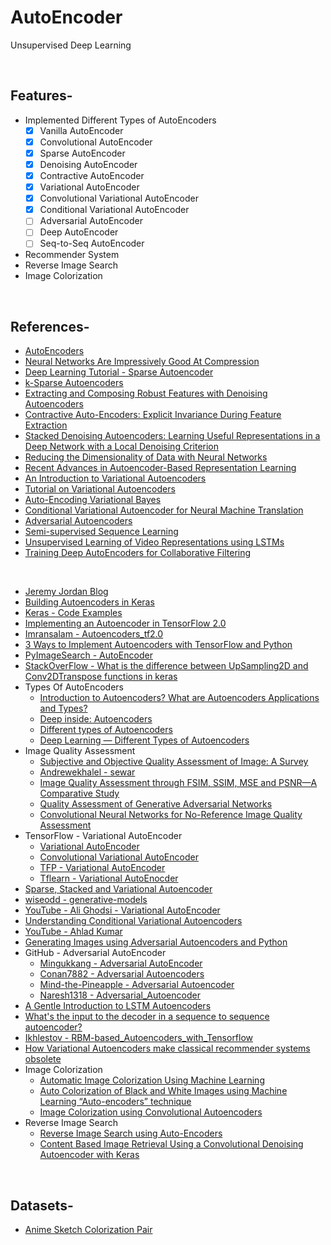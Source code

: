 # AutoEncoder
Unsupervised Deep Learning

<br/>

## Features-
* Implemented Different Types of AutoEncoders
  + [x] Vanilla AutoEncoder
  + [x] Convolutional AutoEncoder
  + [x] Sparse AutoEncoder
  + [x] Denoising AutoEncoder
  + [x] Contractive AutoEncoder
  + [x] Variational AutoEncoder
  + [x] Convolutional Variational AutoEncoder
  + [x] Conditional Variational AutoEncoder
  + [ ] Adversarial AutoEncoder
  + [ ] Deep AutoEncoder
  + [ ] Seq-to-Seq AutoEncoder
* Recommender System
* Reverse Image Search
* Image Colorization

<br/>

## References-
* [AutoEncoders](http://www.deeplearningbook.org/contents/autoencoders.html)
* [Neural Networks Are Impressively Good At Compression](https://probablydance.com/2016/04/30/neural-networks-are-impressively-good-at-compression)
* [Deep Learning Tutorial - Sparse Autoencoder](http://mccormickml.com/2014/05/30/deep-learning-tutorial-sparse-autoencoder)
* [k-Sparse Autoencoders](https://arxiv.org/pdf/1312.5663.pdf)
* [Extracting and Composing Robust Features with Denoising Autoencoders](http://www.cs.toronto.edu/~larocheh/publications/icml-2008-denoising-autoencoders.pdf)
* [Contractive Auto-Encoders: Explicit Invariance During Feature Extraction](https://icml.cc/Conferences/2011/papers/455_icmlpaper.pdf)
* [Stacked Denoising Autoencoders: Learning Useful Representations in a Deep Network with a Local Denoising Criterion](http://www.jmlr.org/papers/volume11/vincent10a/vincent10a.pdf)
* [Reducing the Dimensionality of Data with Neural Networks](https://www.cs.toronto.edu/~hinton/science.pdf)
* [Recent Advances in Autoencoder-Based Representation Learning](https://arxiv.org/pdf/1812.05069.pdf)
* [An Introduction to Variational Autoencoders](https://arxiv.org/pdf/1906.02691.pdf)
* [Tutorial on Variational Autoencoders](https://arxiv.org/pdf/1606.05908.pdf)
* [Auto-Encoding Variational Bayes](https://arxiv.org/pdf/1312.6114.pdf)
* [Conditional Variational Autoencoder for Neural Machine Translation](https://arxiv.org/pdf/1812.04405.pdf)
* [Adversarial Autoencoders](https://arxiv.org/pdf/1511.05644.pdf)
* [Semi-supervised Sequence Learning](https://arxiv.org/pdf/1511.01432.pdf)
* [Unsupervised Learning of Video Representations using LSTMs](https://arxiv.org/pdf/1502.04681.pdf)
* [Training Deep AutoEncoders for Collaborative Filtering](https://arxiv.org/pdf/1708.01715.pdf)

<br/>

* [Jeremy Jordan Blog](https://www.jeremyjordan.me/data-science/)
* [Building Autoencoders in Keras](https://blog.keras.io/building-autoencoders-in-keras.html)
* [Keras - Code Examples](https://keras.io/examples/)
* [Implementing an Autoencoder in TensorFlow 2.0](https://towardsdatascience.com/implementing-an-autoencoder-in-tensorflow-2-0-5e86126e9f7)
* [Imransalam - Autoencoders_tf2.0](https://github.com/imransalam/autoencoders_tf2.0)
* [3 Ways to Implement Autoencoders with TensorFlow and Python](https://rubikscode.net/2018/11/26/3-ways-to-implement-autoencoders-with-tensorflow-and-python/)
* [PyImageSearch - AutoEncoder](https://www.pyimagesearch.com/?s=autoencoder)
* [StackOverFlow - What is the difference between UpSampling2D and Conv2DTranspose functions in keras](https://stackoverflow.com/questions/53654310/what-is-the-difference-between-upsampling2d-and-conv2dtranspose-functions-in-ker)
* Types Of AutoEncoders
  + [Introduction to Autoencoders? What are Autoencoders Applications and Types?](https://www.mygreatlearning.com/blog/autoencoder/)
  + [Deep inside: Autoencoders](https://towardsdatascience.com/deep-inside-autoencoders-7e41f319999f#:~:text=In%20practice%2C%20we%20usually%20find,another%20task%20such%20as%20classification.)
  + [Different types of Autoencoders](https://iq.opengenus.org/types-of-autoencoder/)
  + [Deep Learning — Different Types of Autoencoders](https://medium.com/datadriveninvestor/deep-learning-different-types-of-autoencoders-41d4fa5f7570)
* Image Quality Assessment
  + [Subjective and Objective Quality Assessment of Image: A Survey](https://arxiv.org/ftp/arxiv/papers/1406/1406.7799.pdf)
  + [Andrewekhalel - sewar](https://github.com/andrewekhalel/sewar)
  + [Image Quality Assessment through FSIM, SSIM, MSE and PSNR—A Comparative Study](https://www.scirp.org/journal/paperinformation.aspx?paperid=90911)
  + [Quality Assessment of Generative Adversarial Networks](https://medium.com/analytics-vidhya/quality-assessment-of-generative-adversarial-networks-369444a0259c)
  + [Convolutional Neural Networks for No-Reference Image Quality Assessment](http://openaccess.thecvf.com/content_cvpr_2014/papers/Kang_Convolutional_Neural_Networks_2014_CVPR_paper.pdf)
* TensorFlow - Variational AutoEncoder
  + [Variational AutoEncoder](https://www.tensorflow.org/guide/keras/custom_layers_and_models#putting_it_all_together_an_end-to-end_example)
  + [Convolutional Variational AutoEncoder](https://www.tensorflow.org/tutorials/generative/cvae)
  + [TFP - Variational AutoEncoder](https://www.tensorflow.org/probability/examples/Probabilistic_Layers_VAE)
  + [Tflearn - Variational AutoEnocder](https://github.com/tflearn/tflearn/blob/master/examples/images/variational_autoencoder.py)
* [Sparse, Stacked and Variational Autoencoder](https://medium.com/@venkatakrishna.jonnalagadda/sparse-stacked-and-variational-autoencoder-efe5bfe73b64)
* [wiseodd - generative-models](https://github.com/wiseodd/generative-models)
* [YouTube - Ali Ghodsi - Variational AutoEncoder](https://www.youtube.com/watch?v=uaaqyVS9-rM)
* [Understanding Conditional Variational Autoencoders](https://towardsdatascience.com/understanding-conditional-variational-autoencoders-cd62b4f57bf8)
* [YouTube - Ahlad Kumar](https://www.youtube.com/playlist?list=PLdxQ7SoCLQANQ9fQcJ0wnnTzkFsJHlWEj)
* [Generating Images using Adversarial Autoencoders and Python](https://rubikscode.net/2019/01/21/generating-images-using-adversarial-autoencoders-and-python/)
* GitHub - Adversarial AutoEncoder
  + [Mingukkang - Adversarial AutoEncoder](https://github.com/MINGUKKANG/Adversarial-AutoEncoder)
  + [Conan7882 - Adversarial Autoencoders](https://github.com/conan7882/adversarial-autoencoders)
  + [Mind-the-Pineapple - Adversarial Autoencoder](https://github.com/Mind-the-Pineapple/adversarial-autoencoder)
  + [Naresh1318 - Adversarial_Autoencoder](https://github.com/Naresh1318/Adversarial_Autoencoder)
* [A Gentle Introduction to LSTM Autoencoders](https://machinelearningmastery.com/lstm-autoencoders/)
* [What's the input to the decoder in a sequence to sequence autoencoder?](https://cs.stackexchange.com/questions/69432/whats-the-input-to-the-decoder-in-a-sequence-to-sequence-autoencoder)
* [Ikhlestov - RBM-based_Autoencoders_with_Tensorflow](https://github.com/ikhlestov/rbm_based_autoencoders_with_tensorflow)
* [How Variational Autoencoders make classical recommender systems obsolete](https://medium.com/snipfeed/how-variational-autoencoders-make-classical-recommender-systems-obsolete-4df8bae51546)
* Image Colorization
  + [Automatic Image Colorization Using Machine Learning  ](https://xiangyutang2.github.io/auto-colorization-autoencoders/)
  + [Auto Colorization of Black and White Images using Machine Learning “Auto-encoders” technique](https://becominghuman.ai/auto-colorization-of-black-and-white-images-using-machine-learning-auto-encoders-technique-a213b47f7339)
  + [Image Colorization using Convolutional Autoencoders](https://towardsdatascience.com/image-colorization-using-convolutional-autoencoders-fdabc1cb1dbe)
* Reverse Image Search
  + [Reverse Image Search using Auto-Encoders](https://towardsdatascience.com/reverse-image-search-using-auto-encoders-afbf906970f5)
  + [Content Based Image Retrieval Using a Convolutional Denoising Autoencoder with Keras](https://www.sicara.ai/blog/2017-09-14-keras-tutorial-content-image-retrieval-convolutional-denoising-autoencoder)

<br/>

## Datasets-
* [Anime Sketch Colorization Pair](https://www.kaggle.com/ktaebum/anime-sketch-colorization-pair)
